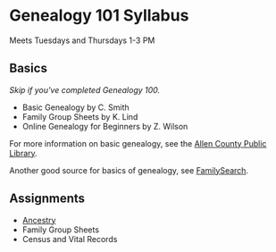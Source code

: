 # Genealogy 101 Syllabus

Meets Tuesdays and Thursdays 1-3 PM
## Basics

*Skip if you've completed Genealogy 100.*

- Basic Genealogy by C. Smith
- Family Group Sheets by K. Lind
- Online Genealogy for Beginners by Z. Wilson

For more information on basic genealogy, see the [Allen County Public Library](http://www.genealogycenter.org/Pathfinders/GettingStarted.aspx).

Another good source for basics of genealogy, see [FamilySearch](https://www.familysearch.org/en/).

## Assignments

- [Ancestry](http://www.ancestry.com)
- Family Group Sheets
- Census and Vital Records




